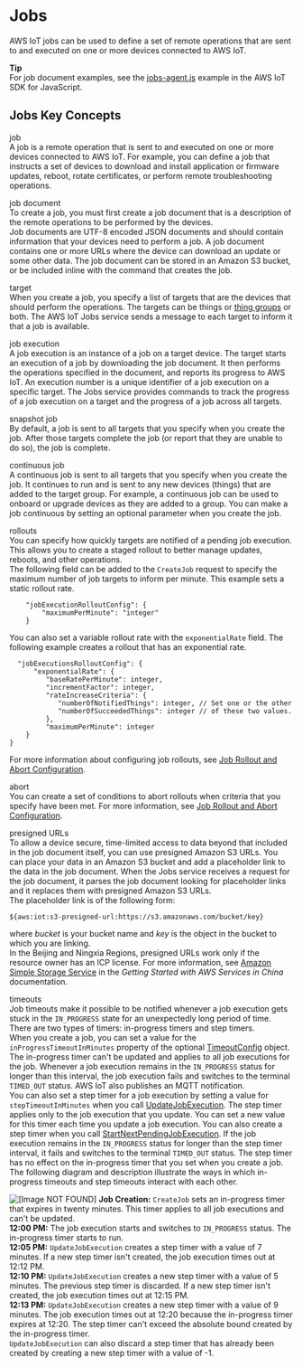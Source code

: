 # Jobs<a name="iot-jobs"></a>

AWS IoT jobs can be used to define a set of remote operations that are sent to and executed on one or more devices connected to AWS IoT\.

**Tip**  
For job document examples, see the [jobs\-agent\.js](https://www.npmjs.com/package/aws-iot-device-sdk#jobs-agentjs) example in the AWS IoT SDK for JavaScript\.

## Jobs Key Concepts<a name="key-concepts-jobs"></a>

job  
A job is a remote operation that is sent to and executed on one or more devices connected to AWS IoT\. For example, you can define a job that instructs a set of devices to download and install application or firmware updates, reboot, rotate certificates, or perform remote troubleshooting operations\.

job document  
To create a job, you must first create a job document that is a description of the remote operations to be performed by the devices\.  
Job documents are UTF\-8 encoded JSON documents and should contain information that your devices need to perform a job\. A job document contains one or more URLs where the device can download an update or some other data\. The job document can be stored in an Amazon S3 bucket, or be included inline with the command that creates the job\.

target  
When you create a job, you specify a list of targets that are the devices that should perform the operations\. The targets can be things or [thing groups](thing-groups.md) or both\. The AWS IoT Jobs service sends a message to each target to inform it that a job is available\.

job execution  
A job execution is an instance of a job on a target device\. The target starts an execution of a job by downloading the job document\. It then performs the operations specified in the document, and reports its progress to AWS IoT\. An execution number is a unique identifier of a job execution on a specific target\. The Jobs service provides commands to track the progress of a job execution on a target and the progress of a job across all targets\.

snapshot job  
By default, a job is sent to all targets that you specify when you create the job\. After those targets complete the job \(or report that they are unable to do so\), the job is complete\.

continuous job  
A continuous job is sent to all targets that you specify when you create the job\. It continues to run and is sent to any new devices \(things\) that are added to the target group\. For example, a continuous job can be used to onboard or upgrade devices as they are added to a group\. You can make a job continuous by setting an optional parameter when you create the job\.

rollouts  
You can specify how quickly targets are notified of a pending job execution\. This allows you to create a staged rollout to better manage updates, reboots, and other operations\.  
The following field can be added to the `CreateJob` request to specify the maximum number of job targets to inform per minute\. This example sets a static rollout rate\.  

```
    "jobExecutionRolloutConfig": {
        "maximumPerMinute": "integer"
    }
```
You can also set a variable rollout rate with the `exponentialRate` field\. The following example creates a rollout that has an exponential rate\.  

```
  "jobExecutionsRolloutConfig": { 
      "exponentialRate": { 
         "baseRatePerMinute": integer,
         "incrementFactor": integer,
         "rateIncreaseCriteria": { 
            "numberOfNotifiedThings": integer, // Set one or the other
            "numberOfSucceededThings": integer // of these two values.
         },
         "maximumPerMinute": integer
    }
}
```
For more information about configuring job rollouts, see [Job Rollout and Abort Configuration](job-rollout-abort.html)\.

abort  
You can create a set of conditions to abort rollouts when criteria that you specify have been met\. For more information, see [Job Rollout and Abort Configuration](job-rollout-abort.html)\.

presigned URLs  
To allow a device secure, time\-limited access to data beyond that included in the job document itself, you can use presigned Amazon S3 URLs\. You can place your data in an Amazon S3 bucket and add a placeholder link to the data in the job document\. When the Jobs service receives a request for the job document, it parses the job document looking for placeholder links and it replaces them with presigned Amazon S3 URLs\.   
The placeholder link is of the following form:  

```
${aws:iot:s3-presigned-url:https://s3.amazonaws.com/bucket/key}
```
where *bucket* is your bucket name and *key* is the object in the bucket to which you are linking\.  
In the Beijing and Ningxia Regions, presigned URLs work only if the resource owner has an ICP license\. For more information, see [Amazon Simple Storage Service](https://docs.amazonaws.cn/en_us/aws/latest/userguide/s3.html) in the *Getting Started with AWS Services in China* documentation\.

timeouts  
Job timeouts make it possible to be notified whenever a job execution gets stuck in the `IN_PROGRESS` state for an unexpectedly long period of time\. There are two types of timers: in\-progress timers and step timers\.  
When you create a job, you can set a value for the `inProgressTimeoutInMinutes` property of the optional [TimeoutConfig](https://docs.aws.amazon.com/iot/latest/apireference/API_TimeoutConfig.html) object\. The in\-progress timer can't be updated and applies to all job executions for the job\. Whenever a job execution remains in the `IN_PROGRESS` status for longer than this interval, the job execution fails and switches to the terminal `TIMED_OUT` status\. AWS IoT also publishes an MQTT notification\.  
You can also set a step timer for a job execution by setting a value for `stepTimeoutInMinutes` when you call [UpdateJobExecution](https://docs.aws.amazon.com/iot/latest/apireference/API_iot-jobs-data_UpdateJobExecution.html)\. The step timer applies only to the job execution that you update\. You can set a new value for this timer each time you update a job execution\. You can also create a step timer when you call [StartNextPendingJobExecution](https://docs.aws.amazon.com/iot/latest/apireference/API_iot-jobs-data_StartNextPendingJobExecution.html)\. If the job execution remains in the `IN_PROGRESS` status for longer than the step timer interval, it fails and switches to the terminal `TIMED_OUT` status\. The step timer has no effect on the in\-progress timer that you set when you create a job\.  
The following diagram and description illustrate the ways in which in\-progress timeouts and step timeouts interact with each other\.  

![\[Image NOT FOUND\]](http://docs.aws.amazon.com/iot/latest/developerguide/images/timeout-diagram.png)
**Job Creation:** `CreateJob` sets an in\-progress timer that expires in twenty minutes\. This timer applies to all job executions and can't be updated\.  
**12:00 PM:** The job execution starts and switches to `IN_PROGRESS` status\. The in\-progress timer starts to run\.  
**12:05 PM:** `UpdateJobExecution` creates a step timer with a value of 7 minutes\. If a new step timer isn't created, the job execution times out at 12:12 PM\.  
**12:10 PM:** `UpdateJobExecution` creates a new step timer with a value of 5 minutes\. The previous step timer is discarded\. If a new step timer isn't created, the job execution times out at 12:15 PM\.  
**12:13 PM:** `UpdateJobExecution` creates a new step timer with a value of 9 minutes\. The job execution times out at 12:20 because the in\-progress timer expires at 12:20\. The step timer can't exceed the absolute bound created by the in\-progress timer\.  
`UpdateJobExecution` can also discard a step timer that has already been created by creating a new step timer with a value of \-1\.